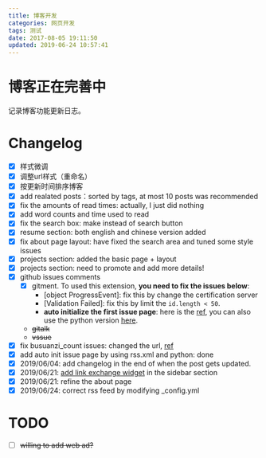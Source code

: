 ```yaml
---
title: 博客开发
categories: 网页开发
tags: 测试
date: 2017-08-05 19:11:50
updated: 2019-06-24 10:57:41
---
```

# 博客正在完善中
记录博客功能更新日志。

<!-- more -->
# Changelog
- [x] 样式微调
- [x] 调整url样式（重命名）
- [x] 按更新时间排序博客
- [x] add realated posts：sorted by tags, at most 10 posts was recommended
- [x] fix the amounts of read times: actually, I just did nothing
- [x] add word counts and time used to read
- [x] fix the search box: make instead of search button
- [x] resume section: both english and chinese version added
- [x] fix about page layout: have fixed the search area and tuned some style issues
- [x] projects section: added the basic page + layout
- [x] projects section: need to promote and add more details!
- [x] github issues comments
    - [x] gitment. To used this extension, **you need to fix the issues below**:
        - [object ProgressEvent]: fix this by change the certification server
        - [Validation Failed]: fix this by limit the `id.length < 50`.
        - **auto initialize the first issue page**: here is the [ref](https://draveness.me/git-comments-initialize), you can also use the python version [here](https://gist.github.com/zhongqin0820/885d2aaeceaf445232b3f4badc0657e5).
    - ~~gitalk~~
    - ~~vssue~~
- [x] fix busuanzi_count issues: changed the url, [ref](https://juejin.im/post/5bbc954a5188255c7c657ca5)
- [x] add auto init issue page by using rss.xml and python: done
- [x] 2019/06/04: add changelog in the end of when the post gets updated.
- [x] 2019/06/21: [add link exchange widget](https://www.jianshu.com/p/43eb0819f51a) in the sidebar section
- [x] 2019/06/21: refine the about page
- [x] 2019/06/24: correct rss feed by modifying _config.yml

# TODO
- [ ] ~~willing to add web ad?~~
